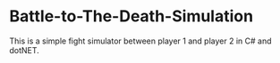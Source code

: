 # Battle-to-The-Death-Simulation
This is a simple fight simulator between player 1 and player 2 in C# and dotNET.
